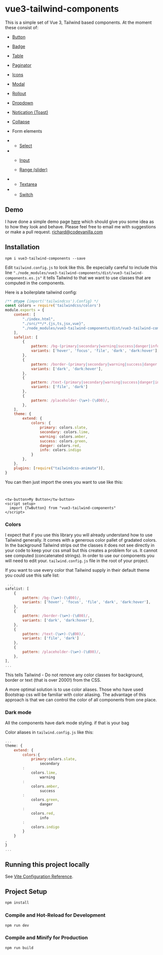# vue3-tailwind-components

This is a simple set of Vue 3, Tailwind based components. At the moment these consist of:

* [Button](./src/components/button/README.md)
* [Badge](./src/components/badge/README.md)
* [Table](./src/components/table/README.md)
* [Paginator](./src/components/paginator/README.md)
* [Icons](./src/components/icons/README.md)
* [Modal](./src/components/modal/README.md)
* [Rollout](./src/components/rollout/README.md)
* [Dropdown](./src/components/dropdown/README.md)
* [Notication (Toast)](./src/components/notification/README.md)
* [Collapse](./src/components/collapse/README.md)

* Form elements
*
    * [Select](./src/components/select/README.md)
*
    * [Input](./src/components/input/README.md)

    * [Range (slider)](./src/components/range/README.md)
*
    * [Textarea](./src/components/textarea/README.md)
*
    * [Switch](./src/components/switch/README.md)

## Demo

I have done a simple demo page [here](https://richardhulbert.github.io/vue3-tailwind-components/index.html) which should
give you some idea as to how they look and behave. Please feel free to email me with suggestions or make a pull request. richard@codevanilla.com

## Installation

```shell
npm i vue3-tailwind-components --save
```

Edit `tailwind.config.js` to look like this. Be especially careful to include this line
`"./node_modules/vue3-tailwind-components/dist/vue3-tailwind-components.es.js"` it tells Tailwind to that we want to use
classes that are computed in the components.

Here is a boilerplate tailwind config:

```javascript
/** @type {import('tailwindcss').Config} */
const colors = require('tailwindcss/colors')
module.exports = {
    content: [
        "./index.html",
        "./src/**/*.{js,ts,jsx,vue}",
        "./node_modules/vue3-tailwind-components/dist/vue3-tailwind-components.es.js"
    ],
    safelist: [
        {
            pattern: /bg-(primary|secondary|warning|success|danger|info)-(\d00)/,
            variants: ['hover', 'focus', 'file', 'dark', 'dark:hover'],
        },
        {
            pattern: /border-(primary|secondary|warning|success|danger|info)-(\d00)/,
            variants: ['dark', 'dark:hover'],
        },
        {
            pattern: /text-(primary|secondary|warning|success|danger|info)-(\d00)/,
            variants: ['file', 'dark']
        },
        {
            pattern: /placeholder-(\w+)-(\d00)/,
        },
    ],
    theme: {
        extend: {
            colors: {
                primary: colors.slate,
                secondary: colors.lime,
                warning: colors.amber,
                success: colors.green,
                danger: colors.red,
                info: colors.indigo
            }
        },
    },
    plugins: [require("tailwindcss-animate")],
}
```

You can then just import the ones you want to use like this:

```vue


<tw-button>My Button</tw-button>
<script setup>
  import {TwButton} from "vue3-tailwind-components"
</script>
```

### Colors

I expect that if you use this library you will already understand how to use Tailwind generally. It comes with a
generous
color pallet of gradated colors. In the background Tailwind strips out the classes it does not see directly in your code
to keep your css small
but this creates a problem for us. It cannot see computed (concatenated strings). In order to use our components you
will need to edit your.
`tailwind.config.js` file in the root of your project.

If you want to use every color that Tailwind supply in their default theme you could use this safe list:

```javascript
 ...
safelist: [
    {
        pattern: /bg-(\w+)-(\d00)/,
        variants: ['hover', 'focus', 'file', 'dark', 'dark:hover'],
    },
    {
        pattern: /border-(\w+)-(\d00)/,
        variants: ['dark', 'dark:hover'],
    },
    {
        pattern: /text-(\w+)-(\d00)/,
        variants: ['file', 'dark']
    },
    {
        pattern: /placeholder-(\w+)-(\d00)/,
    },
],
...
```

This tells Tailwind - Do not remove any color classes for background, border or text (that is over 2000!) from the CSS.

A more optimal solution is to use color aliases. Those who have used Bootstrap css will be familiar with color aliasing.
The advantage of this approach is that we can control the color of all components from one place.

### Dark mode

All the components have dark mode styling. if that is your bag

Color aliases in `tailwind.config.js` like this:

```javascript
...
theme: {
    extend: {
        colors:{
            primary:colors.slate,
                secondary
        :
            colors.lime,
                warning
        :
            colors.amber,
                success
        :
            colors.green,
                danger
        :
            colors.red,
                info
        :
            colors.indigo
        }
    }
,
}
...
```

## Running this project locally

See [Vite Configuration Reference](https://vitejs.dev/config/).

## Project Setup

```sh
npm install
```

### Compile and Hot-Reload for Development

```sh
npm run dev
```

### Compile and Minify for Production

```sh
npm run build
```
